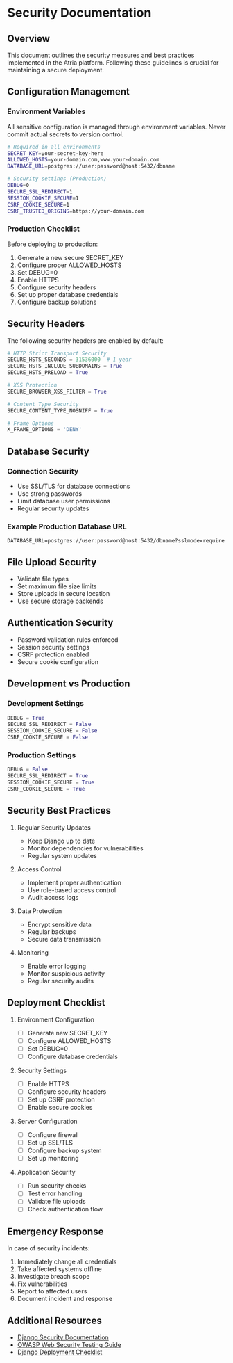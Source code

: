 # Security Documentation

## Overview

This document outlines the security measures and best practices implemented in the Atria platform. Following these guidelines is crucial for maintaining a secure deployment.

## Configuration Management

### Environment Variables

All sensitive configuration is managed through environment variables. Never commit actual secrets to version control.

```bash
# Required in all environments
SECRET_KEY=your-secret-key-here
ALLOWED_HOSTS=your-domain.com,www.your-domain.com
DATABASE_URL=postgres://user:password@host:5432/dbname

# Security settings (Production)
DEBUG=0
SECURE_SSL_REDIRECT=1
SESSION_COOKIE_SECURE=1
CSRF_COOKIE_SECURE=1
CSRF_TRUSTED_ORIGINS=https://your-domain.com
```

### Production Checklist

Before deploying to production:

1. Generate a new secure SECRET_KEY
2. Configure proper ALLOWED_HOSTS
3. Set DEBUG=0
4. Enable HTTPS
5. Configure security headers
6. Set up proper database credentials
7. Configure backup solutions

## Security Headers

The following security headers are enabled by default:

```python
# HTTP Strict Transport Security
SECURE_HSTS_SECONDS = 31536000  # 1 year
SECURE_HSTS_INCLUDE_SUBDOMAINS = True
SECURE_HSTS_PRELOAD = True

# XSS Protection
SECURE_BROWSER_XSS_FILTER = True

# Content Type Security
SECURE_CONTENT_TYPE_NOSNIFF = True

# Frame Options
X_FRAME_OPTIONS = 'DENY'
```

## Database Security

### Connection Security

-   Use SSL/TLS for database connections
-   Use strong passwords
-   Limit database user permissions
-   Regular security updates

### Example Production Database URL

```
DATABASE_URL=postgres://user:password@host:5432/dbname?sslmode=require
```

## File Upload Security

-   Validate file types
-   Set maximum file size limits
-   Store uploads in secure location
-   Use secure storage backends

## Authentication Security

-   Password validation rules enforced
-   Session security settings
-   CSRF protection enabled
-   Secure cookie configuration

## Development vs Production

### Development Settings

```python
DEBUG = True
SECURE_SSL_REDIRECT = False
SESSION_COOKIE_SECURE = False
CSRF_COOKIE_SECURE = False
```

### Production Settings

```python
DEBUG = False
SECURE_SSL_REDIRECT = True
SESSION_COOKIE_SECURE = True
CSRF_COOKIE_SECURE = True
```

## Security Best Practices

1. Regular Security Updates

    - Keep Django up to date
    - Monitor dependencies for vulnerabilities
    - Regular system updates

2. Access Control

    - Implement proper authentication
    - Use role-based access control
    - Audit access logs

3. Data Protection

    - Encrypt sensitive data
    - Regular backups
    - Secure data transmission

4. Monitoring
    - Enable error logging
    - Monitor suspicious activity
    - Regular security audits

## Deployment Checklist

1. Environment Configuration

    - [ ] Generate new SECRET_KEY
    - [ ] Configure ALLOWED_HOSTS
    - [ ] Set DEBUG=0
    - [ ] Configure database credentials

2. Security Settings

    - [ ] Enable HTTPS
    - [ ] Configure security headers
    - [ ] Set up CSRF protection
    - [ ] Enable secure cookies

3. Server Configuration

    - [ ] Configure firewall
    - [ ] Set up SSL/TLS
    - [ ] Configure backup system
    - [ ] Set up monitoring

4. Application Security
    - [ ] Run security checks
    - [ ] Test error handling
    - [ ] Validate file uploads
    - [ ] Check authentication flow

## Emergency Response

In case of security incidents:

1. Immediately change all credentials
2. Take affected systems offline
3. Investigate breach scope
4. Fix vulnerabilities
5. Report to affected users
6. Document incident and response

## Additional Resources

-   [Django Security Documentation](https://docs.djangoproject.com/en/stable/topics/security/)
-   [OWASP Web Security Testing Guide](https://owasp.org/www-project-web-security-testing-guide/)
-   [Django Deployment Checklist](https://docs.djangoproject.com/en/stable/howto/deployment/checklist/)
